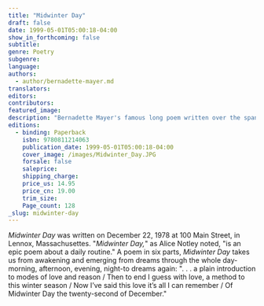 ```yaml
---
title: "Midwinter Day"
draft: false
date: 1999-05-01T05:00:18-04:00
show_in_forthcoming: false
subtitle:
genre: Poetry
subgenre:
language:
authors:
  - author/bernadette-mayer.md
translators:
editors:
contributors:
featured_image:
description: "Bernadette Mayer's famous long poem written over the span of a day. "
editions:
  - binding: Paperback
    isbn: 9780811214063
    publication_date: 1999-05-01T05:00:18-04:00
    cover_image: /images/Midwinter_Day.JPG
    forsale: false
    saleprice:
    shipping_charge:
    price_us: 14.95
    price_cn: 19.00
    trim_size:
    Page_count: 128
_slug: midwinter-day
---
```


_Midwinter Day_ was written on December 22, 1978 at 100 Main Street, in Lennox, Massachusettes. "_Midwinter Day,_" as Alice Notley noted, "is an epic poem about a daily routine." A poem in six parts, _Midwinter Day_ takes us from awakening and emerging from dreams through the whole day-morning, afternoon, evening, night-to dreams again: ". . . a plain introduction to modes of love and reason / Then to end I guess with love, a method to this winter season / Now I’ve said this love it’s all I can remember / Of Midwinter Day the twenty-second of December."

